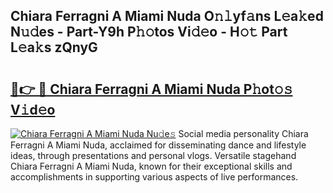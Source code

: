 ## Chiara Ferragni A Miami Nuda O𝚗𝚕yf𝚊ns L𝚎a𝚔ed N𝚞𝚍es - Part-Y9h P𝚑𝚘tos Vi𝚍𝚎o - H𝚘𝚝 Part L𝚎a𝚔s zQnyG

# <h2><a href="http://kfare5.oniu.top/?m=Chiara+Ferragni+A+Miami+Nuda">🔗👉 🔴 Chiara Ferragni A Miami Nuda P𝚑ot𝚘𝚜 V𝚒d𝚎o</a></h2>

[![Chiara Ferragni A Miami Nuda Nu𝚍e𝚜](https://i.imgur.com/0qMVB7G.gif)](http://kfare5.oniu.top/?m=Chiara+Ferragni+A+Miami+Nuda)
Social media personality Chiara Ferragni A Miami Nuda, acclaimed for disseminating dance and lifestyle ideas, through presentations and personal vlogs. Versatile stagehand Chiara Ferragni A Miami Nuda, known for their exceptional skills and accomplishments in supporting various aspects of live performances.  
